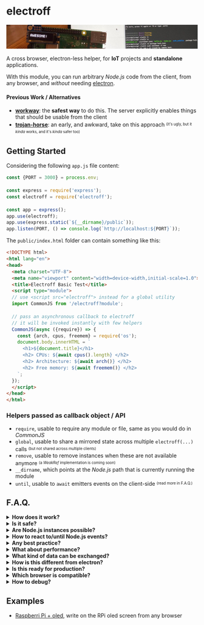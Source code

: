 # electroff

![Raspberry Pi Oled](./electroff-head.jpg)

A cross browser, electron-less helper, for **IoT** projects and **standalone** applications.

With this module, you can run arbitrary _Node.js_ code from the client, from any browser, and *without* needing [electron](https://www.electronjs.org/).


#### Previous Work / Alternatives

  * **[workway](https://github.com/WebReflection/workway#readme)**: the **safest way** to do this. The server explicitly enables things that should be usable from the client
  * **[trojan-horse](https://github.com/WebReflection/trojan-horse#readme)**: an early, and awkward, take on this approach <sup><sub>(it's ugly, but it *kinda* works, and it's *kinda* safer too)</sub></sup>



## Getting Started

Considering the following `app.js` file content:

```js
const {PORT = 3000} = process.env;

const express = require('express');
const electroff = require('electroff');

const app = express();
app.use(electroff);
app.use(express.static(`${__dirname}/public`));
app.listen(PORT, () => console.log(`http://localhost:${PORT}`));
```

The `public/index.html` folder can contain something like this:

```html
<!DOCTYPE html>
<html lang="en">
<head>
  <meta charset="UTF-8">
  <meta name="viewport" content="width=device-width,initial-scale=1.0">
  <title>Electroff Basic Test</title>
  <script type="module">
  // use <script src="electroff"> instead for a global utility
  import CommonJS from '/electroff?module';

  // pass an asynchronous callback to electroff
  // it will be invoked instantly with few helpers
  CommonJS(async ({require}) => {
    const {arch, cpus, freemem} = require('os');
    document.body.innerHTML = `
      <h1>${document.title}</h1>
      <h2> CPUs: ${await cpus().length} </h2>
      <h2> Architecture: ${await arch()} </h2>
      <h2> Free memory: ${await freemem()} </h2>
    `;
  });
  </script>
</head>
</html>
```


### Helpers passed as callback object / API

  * `require`, usable to require any module or file, same as you would do in _CommonJS_
  * `global`, usable to share a mirrored state across multiple `electroff(...)` calls <sup><sub>(but not shared across multiple clients)</sub></sup>
  * `remove`, usable to remove instances when these are not available anymore <sup><sub>(a _WeakRef_ implementation is coming soon)</sub></sup>
  * `__dirname`, which points at the _Node.js_ path that is currently running the module
  * `until`, usable to `await` emitters events on the client-side <sup><sub>(read more in F.A.Q.)</sub></sup>



## F.A.Q.

<details>
  <summary><strong>How does it work?</strong></summary>
  <div>

The _JS_ on the page is exactly like any regular _JS_, but anything referencing _Node.js_ environment, through any `require(...)`, is executed on a shared *sandbox* in _Node.js_, where each user gets its own *global* namespace a part.

Such *sandbox* is in charge of executing code from the client, but only when the client *await* some value.

```js
const {debug} = require('process').features;
console.log('debug is', await debug);

const {join} = require('path');
const {readFile} = require('fs').promises;
const content = await readFile(join(__dirname, 'public', 'index.html'));
console.log(content);
```

**In depth**: every time we `await something` in _JS_, an implicit lookup for the `.then(...)` method is performed, and that's when *electroff* can perform a fancy client/server asynchronous interaction, through all the paths reached through the various references, which are nothing more than _Proxies_ with special abilities.

In few words, the following code:
```js
await require('fs').promises.readFile('file.txt');
```

would evaluated, within the _vm_ sandbox, the following code:
```js
await require("fs").promises.readFile.apply(
  require("fs").promises,
  ["test.txt"]
)
```

All operations are inevitably repeated because every single `.property` access, `.method(...)` invoke, or even `new module.Thing(...)`, is a branch of the code a part.

### The foreign vs local scope

It is important to keep in mind that there is a huge difference between _foreign_ code, and _scoped_ code, where _foreign_ code cannot reach _scoped_ code, and vive-versa.
```js
electroff(async ({require}) => {
  // local scope code
  const num = Math.random();

  // foreign code (needs to be awaited)
  const {EventEmitter} = require('events');
  const ee = await new EventEmitter;
  await ee.on('stuff', async function (value) {
    // nothing in this scope can reach
    // `num`, as example, is not accessible
    // and neither is `ee` ... but `this` works fine
    console.log(this);
    // this log will be on the Node.js site, it won't log
    // anything on the browser
    console.log('stuff', value);
  });

  // DOM listeners should be async if these need to signal
  // or interact with the foreign code because ...
  someButtom.addEventListener('click', async () => {
    // ... foreign code always need to be awaited!
    await ee.emit('stuff', 123);
  });
});
```

  </div>
</details>

<details>
  <summary><strong>Is it safe?</strong></summary>
  <div>

Theoretically, this is either "_as safe as_", or "_as unsafe as_", _electron_ can be, but technically, the whole idea behind is based on client side code evaluation through a shared [vm](https://nodejs.org/api/vm.html) and always the [same context](https://nodejs.org/api/vm.html#vm_script_runincontext_contextifiedobject_options) per each client, although ensuring a "_share nothing_" `global` object per each context, so that multiple clients, with multiple instances/invokes, won't interfere with each other, given the same script on the page.

**⚠ Bear in mind** that even if the whole communication channel is somehow based on very hard to guess unique random _IDs_ per client, this project/module is **not suitable for websites**, but it can be used in any _IoT_ related project, or standalone applications, where we are sure there is no malicious code running arbitrary _JS_ on our machines, which is not always the case for online Web pages.

  </div>
</details>

<details>
  <summary><strong>Are Node.js instances possible?</strong></summary>
  <div>

Yes, but there are at least two things to keep in mind:

  * any _Node.js_ instance *should* be _awaited_ on creation, i.e.: `const instance = await new require('events').EventEmitter;`, unless we're waiting for a specific listener, in which case it's better to await `until(thing).is('ready')` (see next F.A.Q.)
  * there is currently no way to automatically free the _vm_ from previously created instances, if not by explicitly using `remove(instance)`

Last point means the _vm_ memory related to any client would be freed *only* once the client refreshes the page, or closes the tab, but there's the possibility that the client crashes or has no network all of a sudden, and in such case the _vm_ will trash any reference automatically, in about 5 minutes or more.

  </div>
</details>

<details>
  <summary><strong>How to react to/until Node.js events?</strong></summary>
  <div>

The `until` utility keeps the _POST_ request hanging *until* the observed event is triggered _once_. It pollutes the _emitter_, if not polluted already, with an `is(eventName)` that returns a promise resolved once the event name happens.

Following an example of how this could work in practice.

```js
CommonJS(async ({require, until}) => {
  const five = require('johnny-five');

  // no need to await here, or ready could
  // be fired before the next request is performed
  const board = new five.Board();

  // simply await everything at once in here
  await until(board).is('ready');

  // now all board dependent instances can be awaited
  const led = await new five.Led(13);
  // so that it's possible to await each method/invoke/property
  await led.blink(500);

  document.body.textContent = `it's blinking!`;
});
```

  </div>
</details>

<details>
  <summary><strong>Any best practice?</strong></summary>
  <div>

At this early stage, I can recommend only few best-practices I've noticed while playing around with this module:

  * don't _overdo_ server side instances/references, try to reach *only* the utilities you need the most, instead of creating everything on the _vm_ side
  * when a server side reference *method* is invoked, you *must await* it, i.e. `await emitter.setMaxListeners(20)`. This grants next time you `await emitter.getMaxListeners()` you'll receive the answer you expect
  * template literals are passed as plain arrays. If your library optimizes on template literals uniqueness, it will always re-parse/re-do any dance, because the array on the server side will be always a different one. Create a file that queries the DB, and simply `require("./db-helper")` instead of writing all SQL queries on the client side, and use _Node.js_ regular helpers/files whenever it works
  * try to keep `global` references to a minimum amount, as the back and forward dance is quite expensive, and most of the time you won't need it
  * if any needed instance has an emit once ready, `const instance = new Thing; await until(instance).is('ready')` instead of `const instance = await new Thing; await instance.once('ready', doThing)`, so you ensure your instance is ready within the client side scope, instead of needing a foreign callback that cannot reach such scope

  </div>
</details>

<details>
  <summary><strong>What about performance?</strong></summary>
  <div>

The _JS_ that runs on the browsers is as fast as it can get, but every _Node.js_ handled setter, getter, or method invoke, will pass through a _POST_ request, with some _vm_ evaluation, recursive-capable serving and parsing, and eventually a result on the client.

This won't exactly be high performance but, for what I could try, performance is *good enough*, for most _IoT_ or standalone application.

  </div>
</details>

<details>
  <summary><strong>What kind of data can be exchanged?</strong></summary>
  <div>

Any *JSON* serializable data, with the nice touch that [flatted](https://github.com/WebReflection/flatted#readme) gives to responses objects, where even circular references can be returned to the client.

**However**, you cannot send circular references to the server, *but* you can send *callbacks* that will be passed along as string to evaluate, meaning any surrounding closure variable won't be accessible once on the server so ... be careful when passing callbacks around.

**On Node.js side** though, be sure you use _promisify_ or any already promisified version of its API, as utilities with callbacks can't be awaited, hence will likely throw errors, unless these are needed to operate exclusively on the _Node.js_ side.

  </div>
</details>

<details>
  <summary><strong>How is this different from electron?</strong></summary>
  <div>

_electron_ is an awesome project, and I love it with all my heart ♥

However, it has its own caveats:

  * _electron_ itself is a huge dependency, and there are multiple versions, where different apps might use/need different versions, so its size is exponential, and it doesn't play too well with the fast pace _Node.js_ and its modules ecosystem get updated
  * _electron_ uses modules that are not the same one used in _Node.js_. If we update a module in the system, _electron_ might still use its own version of such module
  * _electron_ doesn't work cross browser, because it brings its own browser itself. This is both great, for application reliability across platforms, and bad, for platforms where there is already a better browser, and all it's missing is the ability to seamlessly interact with the system version of _Node.js_. As example, the best browser for _IoT_ devices is [WPE WebKit](https://wpewebkit.org/), and not _Chrome/ium_, because _WPE WebKit_ offers Hardware Acceleration, with a minimal footprint, and great performance for embedded solutions
  * _electron_ cannot serve multiple clients, as each client would need an instance of the same _electron_ app. This module provides the ability, for any reasonably modern browser, to perform _Node.js_ operations through the Web, meaning that you don't need anyone to install _electron_, as everything is already working/available through this module to the masses

  </div>
</details>

<details>
  <summary><strong>Is this ready for production?</strong></summary>
  <div>

This module is currently in its early development stage, and there are at least two main concerns regarding it:

  * the `remove(...)` utility requires user-land care, 'cause if it's not performed, the _vm_ behind the scene could retain in RAM references "_forever_", or at least up to the time the associated _UID_ to each client gets purged (once every 5 minutes)
  * the purge mechanism is based on requests: no requests whatsoever in 5 minutes, nothing gets purged

This means we can use this project in _IoT_ or standalone projects, as long as its constrains are clear, and user being redirected to a fake 404 page that requires them to reload is acceptable.

  </div>
</details>

<details>
  <summary><strong>Which browser is compatible?</strong></summary>
  <div>

All evergreen browsers should work just fine, but these are the requirements for this module to work on the client:

  * `async/await` [native capability](https://developer.mozilla.org/en-US/docs/Web/JavaScript/Reference/Statements/async_function#Browser_compatibility) 
  * `fetch` [native API](https://developer.mozilla.org/en-US/docs/Web/API/Fetch_API#Browser_compatibility)
  * `navigator.sendBeacon` [native method](https://developer.mozilla.org/en-US/docs/Web/API/Navigator/sendBeacon#Browser_compatibility)

  </div>
</details>

<details>
  <summary><strong>How to debug?</strong></summary>
  <div>

If there is a `DEBUG=1` or a `DEBUG=true` environment variable, a lot of helpful details are logged in the terminal, either via `console.log`, or via `console.error`, when something has been caught as an error.

  </div>
</details>


## Examples

  * [Raspberri Pi + oled](./examples/oled/README.md), write on the RPi oled screen from any browser
